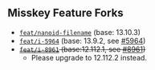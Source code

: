 ## Misskey Feature Forks

* [`feat/nanoid-filename`](https://github.com/outloudvi/misskey/tree/feat/nanoid-filename) (base: 13.10.3)
* [`feat/i-5964`](https://github.com/outloudvi/misskey/tree/feat/i-5964) (base: 13.9.2, see [#5964](https://github.com/misskey-dev/misskey/issues/5964))
* ~~[`feat/i-8961`](https://github.com/outloudvi/misskey/tree/feat/i-8961) (base:12.112.1, see [#8961](https://github.com/misskey-dev/misskey/issues/8961))~~
  * Please upgrade to 12.112.2 instead.
